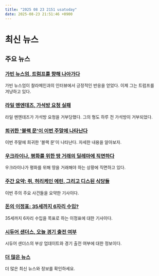 ```yaml
---
title: "2025 08 23 2151 usatoday"
date: 2025-08-23 21:51:46 +0900
---
```


# 최신 뉴스
## 주요 뉴스
### [가빈 뉴스엄, 트럼프를 향해 나아가다](https://www.usatoday.com/story/news/politics/2025/08/23/gavin-newsom-trump-2028-presidential-primary/85740242007/)
가빈 뉴스엄이 찰라메인과의 인터뷰에서 긍정적인 반응을 얻었다. 이제 그는 트럼프를 겨냥하고 있다.

### [라일 멘엔데즈, 가석방 요청 실패](https://www.usatoday.com/story/news/nation/2025/08/22/lyle-menendez-brothers-parole-hearing-prison/85775966007/)
라일 멘엔데즈가 가석방 요청을 거부당했다. 그의 형도 하루 전 가석방이 거부되었다.

### [희귀한 '블랙 문'이 이번 주말에 나타난다](https://www.usatoday.com/story/graphics/2025/08/20/august-rare-black-moon-closer-look/85699076007/)
이번 주말에 희귀한 '블랙 문'이 나타난다. 자세한 내용을 알아보자.

### [우크라이나, 평화를 위한 땅 거래의 딜레마에 직면하다](https://www.usatoday.com/story/news/world/2025/08/23/ukraine-russia-war-occupied-land-peace/85753432007/)
우크라이나가 평화를 위해 땅을 거래해야 하는 상황에 직면하고 있다.

### [주간 요약: 쥐, 허리케인 에린, 그리고 디스된 식당들](https://www.usatoday.com/story/news/2025/08/23/rats-almonds-hurricane-erin-diner-survey-texas-measles-jordan-kobe-weekly-recap/85681600007/)
이번 주의 주요 사건들을 요약한 기사이다.

### [돈의 이정표: 35세까지 6자리 수입?](https://www.usatoday.com/story/money/2025/08/23/money-milestones-income-retirement-debt-homeownership/85764871007/)
35세까지 6자리 수입을 목표로 하는 이정표에 대한 기사이다.

### [시듀어 샌더스, 오늘 경기 출전 여부](https://www.usatoday.com/story/sports/nfl/2025/08/23/is-shedeur-sanders-playing-today/85744288007/)
시듀어 샌더스의 부상 업데이트와 경기 출전 여부에 대한 정보이다.

### [더 많은 뉴스](https://www.usatoday.com/)
더 많은 최신 뉴스와 정보를 확인하세요.